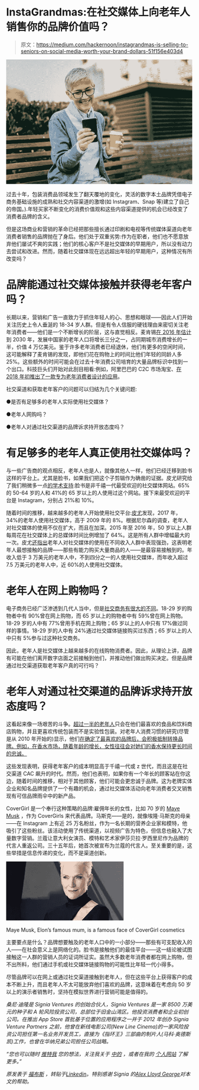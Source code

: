 # InstaGrandmas:在社交媒体上向老年人销售你的品牌价值吗？

> 原文：<https://medium.com/hackernoon/instagrandmas-is-selling-to-seniors-on-social-media-worth-your-brand-dollars-51f156e403d4>

![](img/7904cd519a16aabb8e1d234669454f6b.png)

过去十年，包装消费品领域发生了翻天覆地的变化，灵活的数字本土品牌凭借电子商务基础设施的成熟和社交内容渠道的激增(如 Instagram、Snap 等)建立了自己的帝国。).年轻买家不断变化的消费价值观和这些内容渠道提供的机会已经改变了消费者品牌的含义。

但是这场商业和营销的革命已经把那些擅长通过印刷和电视等传统媒体渠道向老年消费者销售的品牌抛在了身后。他们处于双重劣势:作为在职者，他们也不愿意放弃他们屡试不爽的实践；他们的核心客户不是社交媒体的早期用户，所以没有动力去尝试和改进。然而，随着社交媒体现在远远超出年轻的早期用户，这种情况有所改变吗？

# 品牌能通过社交媒体接触并获得老年客户吗？

长期以来，营销和广告一直致力于抓住年轻人的心、思想和眼球——因此人们开始关注历史上令人垂涎的 18-34 岁人群。但是有令人信服的硬钱理由来密切关注老年消费者——他们是一个不断增长的阶层，这与直觉相反。麦肯锡[在 2016 年估计](https://www.mckinsey.com/industries/consumer-packaged-goods/our-insights/getting-to-know-urban-elderly-consumers)到 2030 年，发展中国家的老年人口将增长三分之一，占同期城市消费增长的一半，价值 4 万亿美元。鉴于许多老年消费者已经退休，他们有更多的空闲时间，这可能解释了麦肯锡的发现，即他们花在购物上的时间比他们年轻的同龄人多 25%。这些额外的时间可能会在过去十年消费公司培育的大量品牌标识中找到一个出口。科技巨头们开始对此刮目相看:例如，阿里巴巴的 C2C 市场淘宝、[在 2018 年初推出了一款专为老年消费者设计的应用](https://techwireasia.com/2018/02/chinas-elderly-special-ecommerce-app/)。

社交渠道和获取老年客户的问题可以归结为几个关键问题:

●是否有足够多的老年人实际使用社交媒体？

●老年人网购吗？

●老年人对通过社交渠道的品牌诉求持开放态度吗？

# 有足够多的老年人真正使用社交媒体吗？

与一些广告商的观点相反，老年人也是人，就像其他人一样，他们已经迁移到脸书这样的平台上。尤其是脸书，如果我们把这个子剪辑作为确凿的证据。皮尤研究给了我们稍微多一点[的学术支持](http://www.pewinternet.org/2017/05/17/technology-use-among-seniors/):脸书是非千禧一代最受欢迎的社交媒体网站。65%的 50-64 岁的人和 41%的 65 岁以上的人使用过这个网站。接下来最受欢迎的平台是 Instagram，分别占 21%和 10%。

随着时间的推移，越来越多的老年人开始使用社交平台:[皮尤](http://www.pewinternet.org/2017/05/17/technology-use-among-seniors/)发现，2017 年，34%的老年人使用社交媒体，高于 2009 年的 8%。根据尼尔森的调查，老年人对社交媒体的使用不仅在扩大，而且在加深。2015 年至 2016 年，50 岁以上人群每周花在社交媒体上的总媒体时间比例增加了 64%。这是所有人群中增幅最大的一次。皮尤[还指出](http://www.pewinternet.org/2017/05/17/technology-use-among-seniors/)老年人对社交媒体的使用在不同收入人群中表现强劲，这表明老年人最想接触的品牌——那些有能力购买大量商品的人——是最容易接触到的。年收入低于 3 万美元的老年人中，不到四分之一的人使用社交媒体，而年收入超过 7.5 万美元的老年人中，近 60%的人使用社交媒体。

# 老年人在网上购物吗？

电子商务已经广泛渗透到几代人当中，但是[社交商务有很大的不同](https://www.statista.com/statistics/199280/us-e-commerce-channel-penetration-age-group/)。18-29 岁的购物者中有 90%曾在网上购物，而 65 岁以上的购物者中有 59%曾在网上购物。18-29 岁的人中有 77%曾用手机在网上购物；65 岁以上的人中只有 17%做过同样的事情。18-29 岁的人中有 24%通过社交媒体链接购买过东西；65 岁以上的人中只有 5%参与过这种社交商务。

因此，老年人是社交媒体上越来越多的在线购物消费者。因此，从理论上讲，品牌有可能在他们离开数字店面之前接触到他们，并推动他们做出购买决定。但是品牌通过社交渠道获取老年客户真的可行吗？

# 老年人对通过社交渠道的品牌诉求持开放态度吗？

这看起来像一场艰苦的斗争。[超过一半的老年人](https://www.statista.com/statistics/199280/us-e-commerce-channel-penetration-age-group/)只会在他们最喜欢的食品和饮料商店购物，并且更喜欢传统包装而不是实验性包装。对老年人消费习惯的研究(尽管是从 2010 年开始的)显示，他们[在确定了最喜欢的品牌后，会积极抵制转换品牌。例如，在香水市场，随着年龄的增长，女性往往会对她们的香水保持更长时间的忠诚。](https://assets.tetrapak.com/static/documents/about/seniors-whitepaper.pdf)

这些发现表明，获得老年客户的成本明显高于千禧一代或 z 世代，而且这是在社交渠道 CAC 飙升的时代。然而，他们也表明，如果你有一个年长的顾客站在你这边，随着时间的推移，相对于其他顾客，他们可能会更忠诚于品牌。这为老牌实体企业和知名品牌提供了一个有趣的机会，通过社交媒体活动向老年消费者交叉销售现有可信品牌雨伞中的新产品。

CoverGirl 是一个奉行这种策略的品牌:雇佣年长的女性，比如 70 岁的 [Maye Musk](https://www.bustle.com/p/maye-musk-is-the-newest-covergirl-its-a-win-for-age-inclusion-2458756) ，作为 CoverGirls 来代表品牌。马斯克——是的，就像埃隆·马斯克的母亲——在 Instagram 上有近 25 万名粉丝，作为一名长期的营养企业家和模特，他吸引了这些粉丝。该活动使用了传统渠道，以视频广告为特色，但信息也融入了大量数字营销。兰蔻让意大利女演员、模特和艺术家伊莎贝拉·罗西里尼作为品牌的代言人重返公司。三十五年后，她首次被宣布为兰蔻的代言人。至关重要的是，这些举措是信息传递的变化，而不是渠道创新。

![](img/d786023564c660bfa73ea34c455340b0.png)

Maye Musk, Elon’s famous mum, is a famous face of CoverGirl cosmetics

主要要点是什么？品牌想要触及的老年人口中的一小部分——那些有可支配收入的人——在社会意义上是网络化的。脸书是接触他们的最佳平台——这一结论被试图接触这一人群的营销人员的证词所证实。虽然大多数老年消费者都在网上购物，但不出所料，他们通过手机或社交媒体链接购物的可能性比年轻一代小得多。

尽管品牌可以在网上或通过社交渠道接触到老年人，但在这些平台上获得客户的成本不断上升，而且老年人不太可能放弃他们喜欢的品牌，这意味着在考虑向 50 岁以上的演示者销售时，坚持在模拟世界进行营销可能是值得的。

*桑尼·迪隆是 Signia Ventures 的创始合伙人，Signia Ventures 是一家 8500 万美元的种子和 A 轮风险投资公司，总部位于旧金山湾区。他投资消费者和企业初创公司。在推出 App Store 首批基于位置的应用程序之一并于 2012 年创办 Signia Venture Partners 之前，他曾在新线电影公司(New Line Cinema)的一家风险投资公司担任第一名业务开发员工，直接为《指环王》三部曲的制片人(马科·奥德斯凯)工作，也曾在华纳兄弟公司担任公司战略。*

*“您也可以随时* [*推特我*](https://twitter.com/sundhillon?lang=en) *您的想法，关注我关于* [*中的*](/@SunDhillon) *，或者在我的* [*个人网站*](https://www.sunnydhillon.co/) *了解更多。”*

*原发表于* [*福布斯*](https://www.forbes.com/sites/valleyvoices/2019/01/25/is-selling-to-seniors-on-social-media-worth-your-brand-dollars/#2de817d82159) *，转贴于*[*Linkedin*](https://www.linkedin.com/pulse/instagrandmas-selling-seniors-social-media-worth-your-sunny-dhillon-1c/)*。特别感谢 Signia 的*[*Alex Lloyd George*](https://www.linkedin.com/notifications/)*对本文的帮助。*